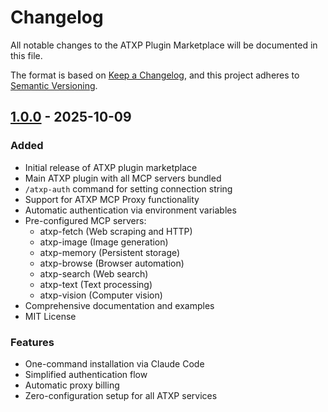 # Changelog

All notable changes to the ATXP Plugin Marketplace will be documented in this file.

The format is based on [Keep a Changelog](https://keepachangelog.com/en/1.0.0/),
and this project adheres to [Semantic Versioning](https://semver.org/spec/v2.0.0.html).

## [1.0.0] - 2025-10-09

### Added

- Initial release of ATXP plugin marketplace
- Main ATXP plugin with all MCP servers bundled
- `/atxp-auth` command for setting connection string
- Support for ATXP MCP Proxy functionality
- Automatic authentication via environment variables
- Pre-configured MCP servers:
  - atxp-fetch (Web scraping and HTTP)
  - atxp-image (Image generation)
  - atxp-memory (Persistent storage)
  - atxp-browse (Browser automation)
  - atxp-search (Web search)
  - atxp-text (Text processing)
  - atxp-vision (Computer vision)
- Comprehensive documentation and examples
- MIT License

### Features

- One-command installation via Claude Code
- Simplified authentication flow
- Automatic proxy billing
- Zero-configuration setup for all ATXP services

[1.0.0]: https://github.com/atxp/claude/releases/tag/v1.0.0


